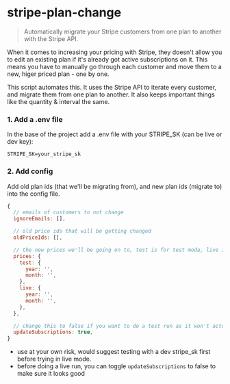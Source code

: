 # stripe-plan-change

> Automatically migrate your Stripe customers from one plan to another with the Stripe API.

When it comes to increasing your pricing with Stripe, they doesn't allow you to edit an existing plan if it's already got active subscriptions on it. This means you have to manually go through each customer and move them to a new, higer priced plan - one by one.

This script automates this. It uses the Stripe API to iterate every customer, and migrate them from one plan to another. It also keeps important things like the quantity & interval the same.

### 1. Add a .env file
In the base of the project add a .env file with your STRIPE_SK (can be live or dev key):

```env
STRIPE_SK=your_stripe_sk
```

### 2. Add config

Add old plan ids (that we'll be migrating from), and new plan ids (migrate to) into the config file.

```js
{
  // emails of customers to not change  
  ignoreEmails: [],

  // old price ids that will be getting changed
  oldPriceIds: [],

  // the new prices we'll be going on to, test is for test moda, live is for live customers
  prices: { 
    test: {
      year: '',
      month: '',
    },
    live: {
      year: '',
      month: '',
    },
  },

  // change this to false if you want to do a test run as it won't actually update anything
  updateSubscriptions: true,
}
```

* use at your own risk, would suggest testing with a dev stripe_sk first before trying in live mode.
* before doing a live run, you can toggle `updateSubscriptions` to false to make sure it looks good

